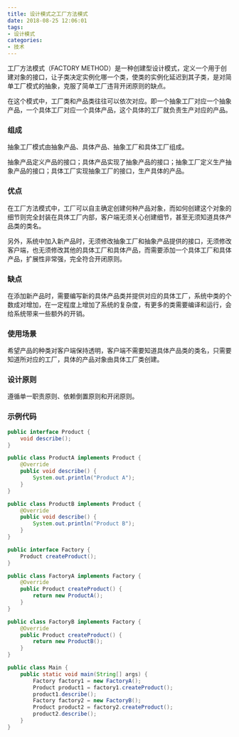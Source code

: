 ```yaml
---
title: 设计模式之工厂方法模式
date: 2018-08-25 12:06:01
tags:
- 设计模式
categories:
- 技术
---
```


工厂方法模式（FACTORY METHOD）是一种创建型设计模式，定义一个用于创建对象的接口，让子类决定实例化哪一个类，使类的实例化延迟到其子类，是对简单工厂模式的抽象，克服了简单工厂违背开闭原则的缺点。

在这个模式中，工厂类和产品类往往可以依次对应。即一个抽象工厂对应一个抽象产品，一个具体工厂对应一个具体产品，这个具体的工厂就负责生产对应的产品。





<!-- more -->



### 组成

抽象工厂模式由抽象产品、具体产品、抽象工厂和具体工厂组成。

抽象产品定义产品的接口；具体产品实现了抽象产品的接口；抽象工厂定义生产抽象产品的接口；具体工厂实现抽象工厂的接口，生产具体的产品。



### 优点

在工厂方法模式中，工厂可以自主确定创建何种产品对象，而如何创建这个对象的细节则完全封装在具体工厂内部，客户端无须关心创建细节，甚至无须知道具体产品类的类名。

另外，系统中加入新产品时，无须修改抽象工厂和抽象产品提供的接口，无须修改客户端，也无须修改其他的具体工厂和具体产品，而需要添加一个具体工厂和具体产品，扩展性非常强，完全符合开闭原则。

 

### 缺点

在添加新产品时，需要编写新的具体产品类并提供对应的具体工厂，系统中类的个数成对增加，在一定程度上增加了系统的复杂度，有更多的类需要编译和运行，会给系统带来一些额外的开销。



### 使用场景

希望产品的种类对客户端保持透明，客户端不需要知道具体产品类的类名，只需要知道所对应的工厂，具体的产品对象由具体工厂类创建。



### 设计原则

遵循单一职责原则、依赖倒置原则和开闭原则。



### 示例代码

```java
public interface Product {
    void describe();
}

public class ProductA implements Product {
    @Override
    public void describe() {
        System.out.println("Product A");
    }
}

public class ProductB implements Product {
    @Override
    public void describe() {
        System.out.println("Product B");
    }
}

public interface Factory {
    Product createProduct();
}

public class FactoryA implements Factory {
    @Override
    public Product createProduct() {
        return new ProductA();
    }
}

public class FactoryB implements Factory {
    @Override
    public Product createProduct() {
        return new ProductB();
    }
}

public class Main {
    public static void main(String[] args) {
    	Factory factory1 = new FactoryA();
    	Product product1 = factory1.createProduct();
    	product1.describe();
    	Factory factory2 = new FactoryB();
    	Product product2 = factory2.createProduct();
    	product2.describe();
    }
}
```

